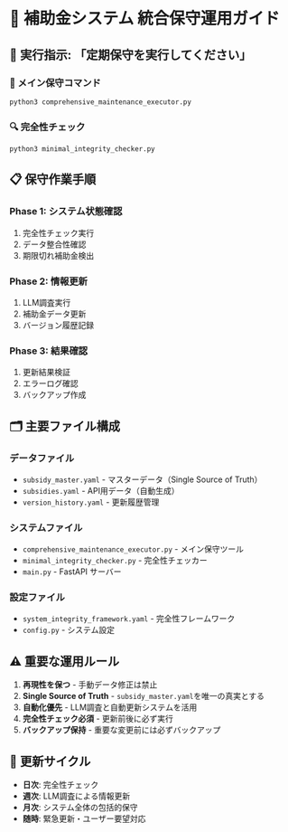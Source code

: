 # 🔧 補助金システム 統合保守運用ガイド

## 📝 実行指示: 「定期保守を実行してください」

### 🎯 メイン保守コマンド
```bash
python3 comprehensive_maintenance_executor.py
```

### 🔍 完全性チェック
```bash
python3 minimal_integrity_checker.py
```

## 📋 保守作業手順

### Phase 1: システム状態確認
1. 完全性チェック実行
2. データ整合性確認
3. 期限切れ補助金検出

### Phase 2: 情報更新
1. LLM調査実行
2. 補助金データ更新
3. バージョン履歴記録

### Phase 3: 結果確認
1. 更新結果検証
2. エラーログ確認
3. バックアップ作成

## 🗂️ 主要ファイル構成

### データファイル
- `subsidy_master.yaml` - マスターデータ（Single Source of Truth）
- `subsidies.yaml` - API用データ（自動生成）
- `version_history.yaml` - 更新履歴管理

### システムファイル  
- `comprehensive_maintenance_executor.py` - メイン保守ツール
- `minimal_integrity_checker.py` - 完全性チェッカー
- `main.py` - FastAPI サーバー

### 設定ファイル
- `system_integrity_framework.yaml` - 完全性フレームワーク
- `config.py` - システム設定

## ⚠️ 重要な運用ルール

1. **再現性を保つ** - 手動データ修正は禁止
2. **Single Source of Truth** - `subsidy_master.yaml`を唯一の真実とする
3. **自動化優先** - LLM調査と自動更新システムを活用
4. **完全性チェック必須** - 更新前後に必ず実行
5. **バックアップ保持** - 重要な変更前には必ずバックアップ

## 🔄 更新サイクル

- **日次**: 完全性チェック
- **週次**: LLM調査による情報更新
- **月次**: システム全体の包括的保守
- **随時**: 緊急更新・ユーザー要望対応